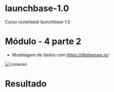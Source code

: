 # launchbase-1.0
Curso rocketseat launchbase 1.0

# Módulo - 4 parte 2

- Modelagem de dados com https://dbdiagram.io/

![conexao]()

# Resultado
